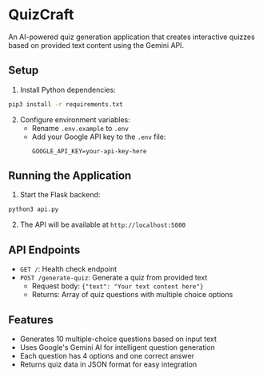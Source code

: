 # QuizCraft

An AI-powered quiz generation application that creates interactive quizzes based on provided text content using the Gemini API.

## Setup

1. Install Python dependencies:
```bash
pip3 install -r requirements.txt
```

2. Configure environment variables:
   - Rename `.env.example` to `.env`
   - Add your Google API key to the `.env` file:
     ```
     GOOGLE_API_KEY=your-api-key-here
     ```

## Running the Application

1. Start the Flask backend:
```bash
python3 api.py
```

2. The API will be available at `http://localhost:5000`

## API Endpoints

- `GET /`: Health check endpoint
- `POST /generate-quiz`: Generate a quiz from provided text
  - Request body: `{"text": "Your text content here"}`
  - Returns: Array of quiz questions with multiple choice options

## Features

- Generates 10 multiple-choice questions based on input text
- Uses Google's Gemini AI for intelligent question generation
- Each question has 4 options and one correct answer
- Returns quiz data in JSON format for easy integration
